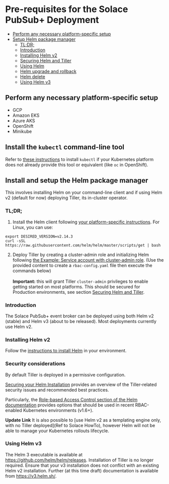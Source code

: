 # Pre-requisites for the Solace PubSub+ Deployment

  * [Perform any necessary platform-specific setup](#perform-any-necessary-platform-specific-setup)
  * [Setup Helm package manager](#setup-helm-package-manager)
    + [TL;DR;](#tl-dr-)
    + [Introduction](#introduction)
    + [Installing Helm v2](#installing-helm-v2)
    + [Securing Helm and Tiller](#securing-helm-and-tiller)
    + [Using Helm](#using-helm)
    + [Helm upgrade and rollback](#helm-upgrade-and-rollback)
    + [Helm delete](#helm-delete)
    + [Using Helm v3](#using-helm-v3)

## Perform any necessary platform-specific setup

- GCP
- Amazon EKS
- Azure AKS
- OpenShift
- Minikube

## Install the `kubectl` command-line tool

Refer to [these instructions](//kubernetes.io/docs/tasks/tools/install-kubectl/) to install `kubectl` if your Kubernetes platform does not already provide this tool or equivalent (like `oc` in OpenShift).

## Install and setup the Helm package manager

This involves installing Helm on your command-line client and if using Helm v2 (default for now) deploying Tiller, its in-cluster operator.

### TL;DR;

1. Install the Helm client following [your platform-specific instructions](//helm.sh/docs/using_helm/#installing-the-helm-client ). For Linux, you can use:
```shell
export DESIRED_VERSION=v2.14.3
curl -sSL https://raw.githubusercontent.com/helm/helm/master/scripts/get | bash
```

2. Deploy Tiller by creating a cluster-admin role and initializing Helm following [the Example: Service account with cluster-admin role](//helm.sh/docs/using_helm/#example-service-account-with-cluster-admin-role ). (Use the provided content to create a `rbac-config.yaml` file then execute the commands below)<br/><br/>
**Important:** this will grant Tiller `cluster-admin` privileges to enable getting started on most platforms. This should be secured for Production environments, see section [Securing Helm and Tiller](#securing-helm-and-tiller).


### Introduction

The Solace PubSub+ event broker can be deployed using both Helm v2 (stable) and Helm v3 (about to be released). Most deployments currently use Helm v2.

### Installing Helm v2

Follow the [instructions to install Helm](https://helm.sh/docs/using_helm/#installing-helm ) in your environment.

### Security considerations

By default Tiller is deployed in a permissive configuration.

[Securing your Helm Installation](//helm.sh/docs/using_helm/#securing-your-helm-installation ) provides an overview of the Tiller-related security issues and recommended best practices.

Particularly, the [Role-based Access Control section of the Helm documentation](//helm.sh/docs/using_helm/#role-based-access-control) provides options that should be used in recent RBAC-enabled Kubernetes environments (v1.6+).

**Update Link**
It is also possible to [use Helm v2 as a templating engine only, with no Tiller deployed](Ref to Solace HowTo), however Helm will not be able to manage your Kubernetes rollouts lifecycle.

### Using Helm v3

The Helm 3 executable is available at https://github.com/helm/helm/releases. Installation of Tiller is no longer required. Ensure that your v3 installation does not conflict with an existing Helm v2 installation. Further (at this time draft) documentation is available from https://v3.helm.sh/.